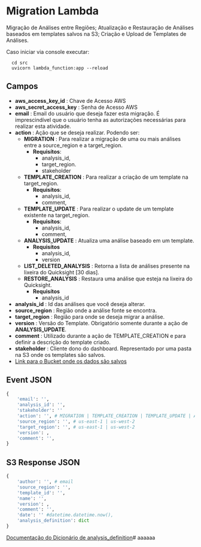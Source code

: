 # Migration Lambda

Migração de Análises entre Regiões; Atualização e Restauração de Análises baseados em templates salvos na S3; Criação e Upload de Templates de Análises.

Caso iniciar via console executar: 

```shell
  cd src
  uvicorn lambda_function:app --reload  
```

## Campos
- **aws_access_key_id** : Chave de Acesso AWS
- **aws_secret_access_key** : Senha de Acesso AWS
- **email** : Email do usuário que deseja fazer esta migração. É imprescindível que o usuário tenha as autorizações necessárias para realizar esta atividade.
- **action** : Ação que se deseja realizar. Podendo ser:
    - **MIGRATION** : Para realizar a migração de uma ou mais análises entre a source_region e a target_region.
      - **Requisítos**: 
        - analysis_id, 
        - target_region.
        - stakeholder
    - **TEMPLATE_CREATION** : Para realizar a criação de um template na target_region.
      - **Requisítos**: 
        - analysis_id, 
        - comment,
    - **TEMPLATE_UPDATE** : Para realizar o update de um template existente na target_region.
      - **Requisítos**: 
        - analysis_id,
        - comment,
    - **ANALYSIS_UPDATE** : Atualiza uma análise baseado em um template.
      - **Requisítos**
        - analysis_id,
        - version
    - **LIST_DELETED_ANALYSIS** : Retorna a lista de análises presente na lixeira do Quicksight [30 dias].
    - **RESTORE_ANALYSIS** : Restaura uma análise que esteja na lixeira do Quicksight.
      - **Requisítos**
        - analysis_id
- **analysis_id** : Id das análises que você deseja alterar.
- **source_region** : Região onde a análise fonte se encontra.
- **target_region** : Região para onde se deseja migrar a análise.
- **version** : Versão do Template. Obrigatório somente durante a ação de **ANALYSIS_UPDATE**.
- **comment** : Utilizado durante a ação de TEMPLATE_CREATION e para definir a descrição do template criado. 
- **stakeholder** : Cliente dono do dashboard. Representado por uma pasta na S3 onde os templates são salvos.
- [Link para o Bucket onde os dados são salvos](https://us-east-1.console.aws.amazon.com/s3/buckets/teste-ml-omotor?region=us-east-1&bucketType=general&prefix=quicksight_templates/&showversions=false)

## Event JSON
```python
{
    'email': '',
    'analysis_id': '',
    'stakeholder': ''
    'action': '', # MIGRATION | TEMPLATE_CREATION | TEMPLATE_UPDATE | ANALYSIS_UPDATE | LIST_DELETED_ANALYSIS | RESTORE_ANALYSIS
    'source_region': '', # us-east-1 | us-west-2
    'target_region': '', # us-east-1 | us-west-2
    'version': , 
    'comment': '',
}
```

## S3 Response JSON
```python
{
    'author': '', # email
    'source_region': '',
    'template_id': '',
    'name': '',
    'version': ,
    'comment': '',
    'date': '' #datetime.datetime.now(),
    'analysis_definition': dict 
}
```
[Documentação do Dicionário de analysis_definition](https://docs.aws.amazon.com/quicksight/latest/APIReference/API_DescribeAnalysisDefinition.html)#   a a a a a a  
 